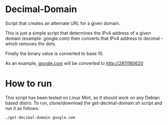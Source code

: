 # Decimal-Domain
Script that creates an alternate URL for a given domain.

This is just a simple script that determines the IPv4 address of a given domain (example: google.com) 
then converts that IPv4 address to decimal - which removes the dots.

Finally the binary value is converted to base 10.

As an example, [google.com](http://google.com) will be converted to [http://2811160620](http://2811160620)

# How to run
This script has been tested on Linux Mint, so it should work on any Debian based distro.
To run, clone/download the get-decimal-domain.sh script and run it as follows:

```bash
./get-decimal-domain google.com
```
